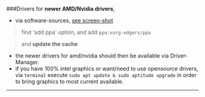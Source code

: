 ###Drivers
for **newer AMD/Nvidia drivers**, 
* via software-sources, [see screen-shot](http://i.imgur.com/8FOYNam.png) 

> find 'add ppa' option, and add `ppa:xorg-edgers/ppa`

> and __update the cache__

* the newer drivers for amd/nvidia should then be available via Driver-Manager.
* if you have 100% intel graphics or want/need to use opensource drivers, via `terminal` execute `sudo apt update & sudo aptitude upgrade` in order to bring graphics to most current available.

***
